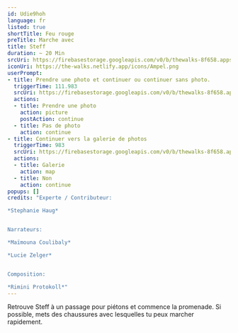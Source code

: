 ```yaml
---
id: Udie9hoh
language: fr
listed: true
shortTitle: Feu rouge
preTitle: Marche avec
title: Steff
duration: ~ 20 Min
srcUri: https://firebasestorage.googleapis.com/v0/b/thewalks-8f658.appspot.com/o/mp3%2Fv0%2Ffr_Udie9hoh%2Ffr_Udie9hoh.mp3?alt=media&token=4351cec0-a0f2-4d46-a2c6-a0d9aaf62912
iconUri: https://the-walks.netlify.app/icons/Ampel.png
userPrompt:
- title: Prendre une photo et continuer ou continuer sans photo.
  triggerTime: 111.983
  srcUri: https://firebasestorage.googleapis.com/v0/b/thewalks-8f658.appspot.com/o/mp3%2Fv0%2Ffr_Udie9hoh%2Ffr_Udie9hoh_loop_1.mp3?alt=media&token=9d6d2ecd-eb5a-4dcb-983c-bd0f2f5ae9b6
  actions:
  - title: Prendre une photo
    action: picture
    postAction: continue
  - title: Pas de photo
    action: continue
- title: Continuer vers la galerie de photos
  triggerTime: 983
  srcUri: https://firebasestorage.googleapis.com/v0/b/thewalks-8f658.appspot.com/o/static%2Fmedias%2Fde_Eer0quuj_loop_1.mp3?alt=media&token=343f6878-9a37-4a07-bbcd-b53cc6048f1b
  actions:
  - title: Galerie
    action: map
  - title: Non
    action: continue
popups: []
credits: "Experte / Contributeur:

*Stephanie Haug*


Narrateurs:

*Maïmouna Coulibaly*

*Lucie Zelger*


Composition:

*Rimini Protokoll*"
---
```

Retrouve Steff à un passage pour piétons et commence la promenade. Si possible, mets des chaussures avec lesquelles tu peux marcher rapidement.
